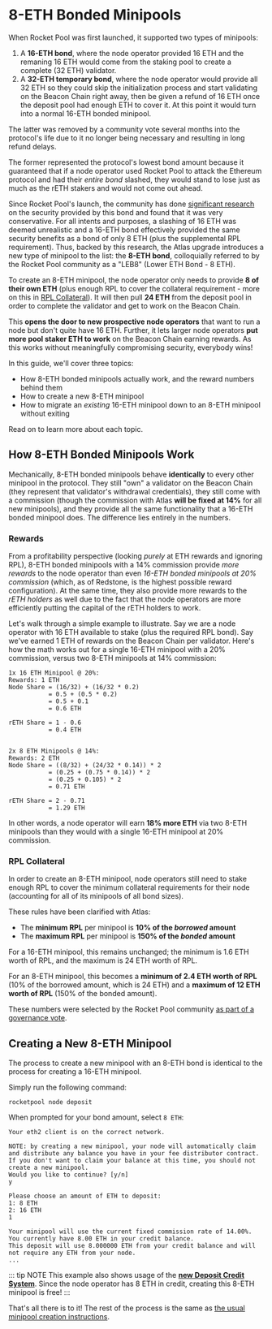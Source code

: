 # 8-ETH Bonded Minipools

When Rocket Pool was first launched, it supported two types of minipools:

1. A **16-ETH bond**, where the node operator provided 16 ETH and the remaning 16 ETH would come from the staking pool to create a complete (32 ETH) validator.
2. A **32-ETH temporary bond**, where the node operator would provide all 32 ETH so they could skip the initialization process and start validating on the Beacon Chain right away, then be given a refund of 16 ETH once the deposit pool had enough ETH to cover it. At this point it would turn into a normal 16-ETH bonded minipool.

The latter was removed by a community vote several months into the protocol's life due to it no longer being necessary and resulting in long refund delays.

The former represented the protocol's lowest bond amount because it guaranteed that if a node operator used Rocket Pool to attack the Ethereum protocol and had their _entire bond_ slashed, they would stand to lose just as much as the rETH stakers and would not come out ahead.

Since Rocket Pool's launch, the community has done [significant research](https://dao.rocketpool.net/t/leb8-discussion-thread/899) on the security provided by this bond and found that it was very conservative.
For all intents and purposes, a slashing of 16 ETH was deemed unrealistic and a 16-ETH bond effectively provided the same security benefits as a bond of only 8 ETH (plus the supplemental RPL requirement).
Thus, backed by this research, the Atlas upgrade introduces a new type of minipool to the list: the **8-ETH bond**, colloquially referred to by the Rocket Pool community as a "LEB8" (Lower ETH Bond - 8 ETH).

To create an 8-ETH minipool, the node operator only needs to provide **8 of their own ETH** (plus enough RPL to cover the collateral requirement - more on this in [RPL Collateral](#rpl-collateral)).
It will then pull **24 ETH** from the deposit pool in order to complete the validator and get to work on the Beacon Chain.

This **opens the door to new prospective node operators** that want to run a node but don't quite have 16 ETH.
Further, it lets larger node operators **put more pool staker ETH to work** on the Beacon Chain earning rewards.
As this works without meaningfully compromising security, everybody wins!

In this guide, we'll cover three topics:

- How 8-ETH bonded minipools actually work, and the reward numbers behind them
- How to create a new 8-ETH minipool
- How to migrate an _existing_ 16-ETH minipool down to an 8-ETH minipool without exiting

Read on to learn more about each topic.

## How 8-ETH Bonded Minipools Work

Mechanically, 8-ETH bonded minipools behave **identically** to every other minipool in the protocol.
They still "own" a validator on the Beacon Chain (they represent that validator's withdrawal credentials), they still come with a commission (though the commission with Atlas **will be fixed at 14%** for all new minipools), and they provide all the same functionality that a 16-ETH bonded minipool does.
The difference lies entirely in the numbers.

### Rewards

From a profitability perspective (looking _purely_ at ETH rewards and ignoring RPL), 8-ETH bonded minipools with a 14% commission provide _more rewards_ to the node operator than even _16-ETH bonded minipools at 20% commission_ (which, as of Redstone, is the highest possible reward configuration).
At the same time, they also provide more rewards to the _rETH holders_ as well due to the fact that the node operators are more efficiently putting the capital of the rETH holders to work.

Let's walk through a simple example to illustrate.
Say we are a node operator with 16 ETH available to stake (plus the required RPL bond).
Say we've earned 1 ETH of rewards on the Beacon Chain per validator.
Here's how the math works out for a single 16-ETH minipool with a 20% commission, versus two 8-ETH minipools at 14% commission:

```
1x 16 ETH Minipool @ 20%:
Rewards: 1 ETH
Node Share = (16/32) + (16/32 * 0.2)
           = 0.5 + (0.5 * 0.2)
           = 0.5 + 0.1
           = 0.6 ETH

rETH Share = 1 - 0.6
           = 0.4 ETH


2x 8 ETH Minipools @ 14%:
Rewards: 2 ETH
Node Share = ((8/32) + (24/32 * 0.14)) * 2
           = (0.25 + (0.75 * 0.14)) * 2
           = (0.25 + 0.105) * 2
           = 0.71 ETH

rETH Share = 2 - 0.71
           = 1.29 ETH
```

In other words, a node operator will earn **18% more ETH** via two 8-ETH minipools than they would with a single 16-ETH minipool at 20% commission.

### RPL Collateral

In order to create an 8-ETH minipool, node operators still need to stake enough RPL to cover the minimum collateral requirements for their node (accounting for all of its minipools of all bond sizes).

These rules have been clarified with Atlas:

- The **minimum RPL** per minipool is **10% of the _borrowed_ amount**
- The **maximum RPL** per minipool is **150% of the _bonded_ amount**

For a 16-ETH minipool, this remains unchanged; the minimum is 1.6 ETH worth of RPL, and the maximum is 24 ETH worth of RPL.

For an 8-ETH minipool, this becomes a **minimum of 2.4 ETH worth of RPL** (10% of the borrowed amount, which is 24 ETH) and a **maximum of 12 ETH worth of RPL** (150% of the bonded amount).

These numbers were selected by the Rocket Pool community [as part of a governance vote](https://vote.rocketpool.net/#/proposal/0x7426469ae1f7c6de482ab4c2929c3e29054991601c95f24f4f4056d424f9f671).

## Creating a New 8-ETH Minipool

The process to create a new minipool with an 8-ETH bond is identical to the process for creating a 16-ETH minipool.

Simply run the following command:

```shell
rocketpool node deposit
```

When prompted for your bond amount, select `8 ETH`:

```
Your eth2 client is on the correct network.

NOTE: by creating a new minipool, your node will automatically claim and distribute any balance you have in your fee distributor contract. If you don't want to claim your balance at this time, you should not create a new minipool.
Would you like to continue? [y/n]
y

Please choose an amount of ETH to deposit:
1: 8 ETH
2: 16 ETH
1

Your minipool will use the current fixed commission rate of 14.00%.
You currently have 8.00 ETH in your credit balance.
This deposit will use 8.000000 ETH from your credit balance and will not require any ETH from your node.
...
```

::: tip NOTE
This example also shows usage of the [**new Deposit Credit System**](../node/credit).
Since the node operator has 8 ETH in credit, creating this 8-ETH minipool is free!
:::

That's all there is to it!
The rest of the process is the same as [the usual minipool creation instructions](../node/create-validator.mdx).
